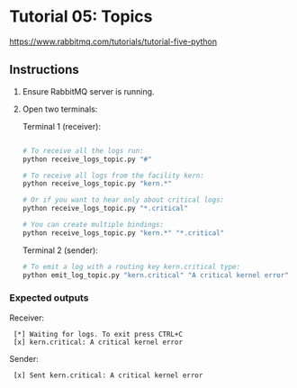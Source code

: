 # Tutorial 05: Topics

<https://www.rabbitmq.com/tutorials/tutorial-five-python>

## Instructions

1. Ensure RabbitMQ server is running.

2. Open two terminals:

   Terminal 1 (receiver):

   ```bash

   # To receive all the logs run:
   python receive_logs_topic.py "#"

   # To receive all logs from the facility kern:
   python receive_logs_topic.py "kern.*"

   # Or if you want to hear only about critical logs:
   python receive_logs_topic.py "*.critical"

   # You can create multiple bindings:
   python receive_logs_topic.py "kern.*" "*.critical"
   ```

   Terminal 2 (sender):

   ```bash
   # To emit a log with a routing key kern.critical type:
   python emit_log_topic.py "kern.critical" "A critical kernel error"
   ```

### Expected outputs

Receiver:

```text
 [*] Waiting for logs. To exit press CTRL+C
 [x] kern.critical: A critical kernel error
```

Sender:

```text
 [x] Sent kern.critical: A critical kernel error
```
